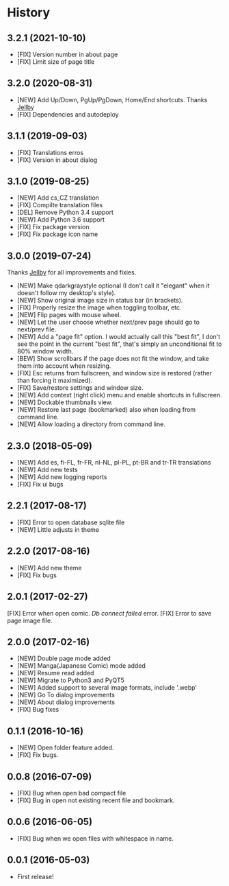 # History

## 3.2.1 (2021-10-10)

* [FIX] Version number in about page
* [FIX] Limit size of page title

## 3.2.0 (2020-08-31)

* [NEW] Add Up/Down, PgUp/PgDown, Home/End shortcuts. Thanks [Jellby](https://github.com/Jellby)
* [FIX] Dependencies and autodeploy

## 3.1.1 (2019-09-03)

* [FIX] Translations erros
* [FIX] Version in about dialog

## 3.1.0 (2019-08-25)

* [NEW] Add cs_CZ translation
* [FIX] Compilte translation files
* [DEL] Remove Python 3.4 support
* [NEW] Add Python 3.6 support
* [FIX] Fix package version
* [FIX] Fix package icon name

## 3.0.0 (2019-07-24)

Thanks [Jellby](https://github.com/Jellby) for all improvements and fixies.

* [NEW] Make qdarkgraystyle optional (I don't call it "elegant" when it doesn't follow my desktop's style).
* [NEW] Show original image size in status bar (in brackets).
* [FIX] Properly resize the image when toggling toolbar, etc.
* [NEW] Flip pages with mouse wheel.
* [NEW] Let the user choose whether next/prev page should go to next/prev file.
* [NEW] Add a "page fit" option. I would actually call this "best fit", I don't see the point in the current "best fit", that's simply an unconditional fit to 80% window width.
* [BEW] Show scrollbars if the page does not fit the window, and take them into account when resizing.
* [FIX] Esc returns from fullscreen, and window size is restored (rather than forcing it maximized).
* [FIX] Save/restore settings and window size.
* [NEW] Add context (right click) menu and enable shortcuts in fullscreen.
* [NEW] Dockable thumbnails view.
* [NEW] Restore last page (bookmarked) also when loading from command line.
* [NEW] Allow loading a directory from command line.

## 2.3.0 (2018-05-09)

* [NEW] Add es, fi-FL, fr-FR, nl-NL, pl-PL, pt-BR and tr-TR translations
* [NEW] Add new tests
* [NEW] Add new logging reports
* [FIX] Fix ui bugs

## 2.2.1 (2017-08-17)

* [FIX] Error to open database sqlite file
* [NEW] Little adjusts in theme

## 2.2.0 (2017-08-16)

* [NEW] Add new theme
* [FIX] Fix bugs

## 2.0.1 (2017-02-27)

[FIX] Error when open comic. *Db connect failed* error.
[FIX] Error to save page image file.

## 2.0.0 (2017-02-16)

* [NEW] Double page mode added
* [NEW] Manga(Japanese Comic) mode added
* [NEW] Resume read added
* [NEW] Migrate to Python3 and PyQT5
* [NEW] Added support to several image formats, include '.webp'
* [NEW] Go To dialog improvements
* [NEW] About dialog improvements
* [FIX] Bug fixes


## 0.1.1 (2016-10-16)

* [NEW] Open folder feature added.
* [FIX] Fix bugs.

## 0.0.8 (2016-07-09)

* [FIX] Bug when open bad compact file
* [FIX] Bug in open not existing recent file and bookmark.

## 0.0.6 (2016-06-05)

* [FIX] Bug when we open files with whitespace in name.

## 0.0.1 (2016-05-03)

* First release!
